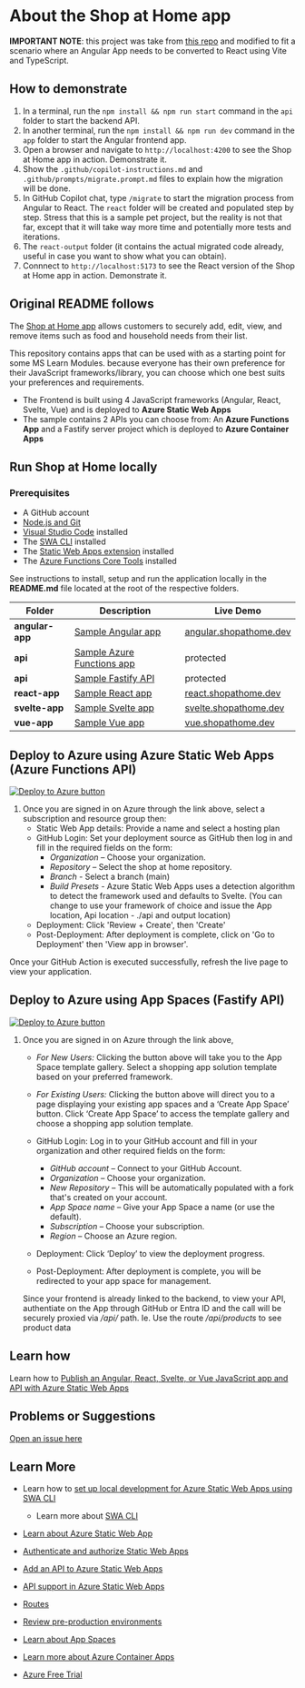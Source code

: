 # About the Shop at Home app

**IMPORTANT NOTE**: this project was take from [this repo](https://github.com/johnpapa/shopathome) and modified to fit a scenario where an Angular App needs to be converted to React using Vite and TypeScript.

## How to demonstrate

1. In a terminal, run the `npm install && npm run start` command in the `api` folder to start the backend API.
2. In another terminal, run the `npm install && npm run dev` command in the `app` folder to start the Angular frontend app.
3. Open a browser and navigate to `http://localhost:4200` to see the Shop at Home app in action. Demonstrate it.
4. Show the `.github/copilot-instructions.md` and `.github/prompts/migrate.prompt.md` files to explain how the migration will be done.
5. In GitHub Copilot chat, type `/migrate` to start the migration process from Angular to React. The `react` folder will be created and populated step by step. Stress that this is a sample pet project, but the reality is not that far, except that it will take way more time and potentially more tests and iterations.
6. The `react-output` folder (it contains the actual migrated code already, useful in case you want to show what you can obtain).
7. Connnect to `http://localhost:5173` to see the React version of the Shop at Home app in action. Demonstrate it.

## Original README follows

The [Shop at Home app](https://www.shopathome.dev) allows customers to securely add, edit, view, and remove items such as food and household needs from their list. 

This repository contains apps that can be used with as a starting point for some MS Learn Modules. because everyone has their own preference for their JavaScript frameworks/library, you can choose which one best suits your preferences and requirements.

- The Frontend is built using 4 JavaScript frameworks (Angular, React, Svelte, Vue) and is deployed to **Azure Static Web Apps**
- The sample contains 2 APIs you can choose from: An **Azure Functions App** and a Fastify server project which is deployed to **Azure Container Apps**

## Run Shop at Home locally

### Prerequisites

- A GitHub account
- [Node.js and Git](https://nodejs.org/)
- [Visual Studio Code](https://code.visualstudio.com/?WT.mc_id=academic-0000-jopapa) installed
- The [SWA CLI](https://www.npmjs.com/package/@azure/static-web-apps-cli) installed
- The [Static Web Apps extension](https://marketplace.visualstudio.com/items?itemName=ms-azuretools.vscode-azurestaticwebapps&WT.mc_id=shopathome-github-jopapa&WT.mc_id=academic-0000-jopapa) installed
- The [Azure Functions Core Tools](https://docs.microsoft.com/azure/azure-functions/functions-run-local?WT.mc_id=academic-0000-jopapa) installed

See instructions to install, setup and run the application locally in the **README.md** file located at the root of the respective folders.

| Folder          | Description                                                                          | Live Demo                                                |
| --------------- | ------------------------------------------------------------------------------------ | -------------------------------------------------------- |
| **angular-app** | [Sample Angular app](https://github.com/johnpapa/shopathome/blob/master/angular-app) | [angular.shopathome.dev](https://angular.shopathome.dev) |
| **api**         | [Sample Azure Functions app](https://github.com/johnpapa/shopathome/blob/master/api) | protected                                                |
| **api**         | [Sample Fastify API](https://github.com/johnpapa/shopathome/blob/master/fastify-api-server) | protected                                                |
| **react-app**   | [Sample React app](https://github.com/johnpapa/shopathome/blob/master/react-app)     | [react.shopathome.dev](https://react.shopathome.dev)     |
| **svelte-app**  | [Sample Svelte app](https://github.com/johnpapa/shopathome/blob/master/svelte-app)   | [svelte.shopathome.dev](https://svelte.shopathome.dev)   |
| **vue-app**     | [Sample Vue app](https://github.com/johnpapa/shopathome/blob/master/vue-app)         | [vue.shopathome.dev](https://vue.shopathome.dev)         |

## Deploy to Azure using Azure Static Web Apps (Azure Functions API)
[![Deploy to Azure button](https://aka.ms/deploytoazurebutton)](https://portal.azure.com/?feature.customportal=false&WT.mc_id=academic-0000-jopapa#create/Microsoft.StaticApp)

1. Once you are signed in on Azure through the link above, select a subscription and resource group then:
    - Static Web App details: Provide a name and select a hosting plan
    - GitHub Login: Set your deployment source as GitHub then log in and fill in the required fields on the form:
        - *Organization* – Choose your organization.
        - *Repository* – Select the shop at home repository. 
        - *Branch* - Select a branch (main) 
        - *Build Presets* - Azure Static Web Apps uses a detection algorithm to detect the framework used and defaults to Svelte. (You can change to use your framework of choice and issue the App location, Api location - ./api and output location)
    - Deployment: Click 'Review + Create', then 'Create'
    - Post-Deployment: After deployment is complete, click on 'Go to Deployment' then 'View app in browser'.

Once your GitHub Action is executed successfully, refresh the live page to view your application.
## Deploy to Azure using App Spaces (Fastify API)

[![Deploy to Azure button](https://aka.ms/deploytoazurebutton)](https://portal.azure.com/#view/Microsoft_Azure_PaasServerless/StarshotHome.ReactView)

1. Once you are signed in on Azure through the link above,
    - *For New Users:* Clicking the button above will take you to the App Space template gallery. Select a shopping app solution template based on your preferred framework.
    - *For Existing Users:* Clicking the button above will direct you to a page displaying your existing app spaces and a ‘Create App Space’ button. Click ‘Create App Space’ to access the template gallery and choose a shopping app solution template.


    - GitHub Login: Log in to your GitHub account and fill in your organization and other required fields on the form:
        - *GitHub account* – Connect to your GitHub Account.
        - *Organization* – Choose your organization.
        - *New Repository* – This will be automatically populated with a fork that's created on your account.
        - *App Space name* – Give your App Space a name (or use the default).
        - *Subscription* – Choose your subscription.
        - *Region* – Choose an Azure region.

    - Deployment: Click ‘Deploy’ to view the deployment progress.
    - Post-Deployment: After deployment is complete, you will be redirected to your app space for management.


     Since your frontend is already linked to the backend, to view your API, authentiate on the App through GitHub or Entra ID and the call will be securely proxied via */api/* path. Ie. Use the route */api/products* to see product data

## Learn how

Learn how to [Publish an Angular, React, Svelte, or Vue JavaScript app and API with Azure Static Web Apps](https://docs.microsoft.com/learn/modules/publish-app-service-static-web-app-api/?WT.mc_id=academic-0000-jopapa)

<!-- ADD ONCE MODULE IS LIVE -->
<!-- - Learn how to [Simplify deployment and management of web apps with App Spaces](https://aka.ms/AppSpaces/module) -->

## Problems or Suggestions

[Open an issue here](https://github.com/johnpapa/shopathome/issues)

## Learn More
- Learn how to [set up local development for Azure Static Web Apps using SWA CLI](https://docs.microsoft.com/en-gb/azure/static-web-apps/local-development?WT.mc_id=academic-0000-jopapa)
  - Learn more about [SWA CLI](https://github.com/Azure/static-web-apps-cli#readme?WT.mc_id=academic-0000-jopapa)
- [Learn about Azure Static Web App](https://learn.microsoft.com/en-us/azure/static-web-apps/overview)
- [Authenticate and authorize Static Web Apps](https://docs.microsoft.com/azure/static-web-apps/authentication-authorization?WT.mc_id=academic-0000-jopapa)
- [Add an API to Azure Static Web Apps](https://docs.microsoft.com/azure/static-web-apps/add-api?WT.mc_id=academic-0000-jopapa)
- [API support in Azure Static Web Apps](https://docs.microsoft.com/azure/static-web-apps/apis?WT.mc_id=academic-0000-jopapa)
- [Routes](https://docs.microsoft.com/azure/static-web-apps/routes?WT.mc_id=academic-0000-jopapa)
- [Review pre-production environments](https://docs.microsoft.com/azure/static-web-apps/review-publish-pull-requests?WT.mc_id=academic-0000-jopapa)

- [Learn about App Spaces](https://learn.microsoft.com/en-us/azure/app-spaces/overview) 
- [Learn more about Azure Container Apps](https://learn.microsoft.com/en-us/azure/container-apps/overview) 
- [Azure Free Trial](https://azure.microsoft.com/free/?WT.mc_id=academic-0000-jopapa)
